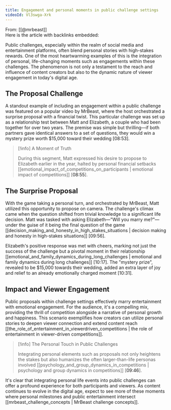```yaml
---
title: Engagement and personal moments in public challenge settings
videoId: Vl3swga-Xrk
---
```


From: [[@mrbeast]] <br/> 
Here is the article with backlinks embedded:

Public challenges, especially within the realm of social media and entertainment platforms, often blend personal stories with high-stakes rewards. One of the most heartwarming examples of this is the integration of personal, life-changing moments such as engagements within these challenges. The phenomenon is not only a testament to the reach and influence of content creators but also to the dynamic nature of viewer engagement in today's digital age.

## The Proposal Challenge

A standout example of including an engagement within a public challenge was featured on a popular video by MrBeast, where the host orchestrated a surprise proposal with a financial twist. This particular challenge was set up as a relationship test between Matt and Elizabeth, a couple who had been together for over two years. The premise was simple but thrilling—if both partners gave identical answers to a set of questions, they would win a mystery prize worth $15,000 toward their wedding [<a class="yt-timestamp" data-t="00:08:53">08:53</a>].

> [!info] A Moment of Truth
>
> During this segment, Matt expressed his desire to propose to Elizabeth earlier in the year, halted by personal financial setbacks [[emotional_impact_of_competitions_on_participants | emotional impact of competitions]] [<a class="yt-timestamp" data-t="00:08:55">08:55</a>].

## The Surprise Proposal

With the game taking a personal turn, and orchestrated by MrBeast, Matt utilized this opportunity to propose on camera. The challenge's climax came when the question shifted from trivial knowledge to a significant life decision. Matt was tasked with asking Elizabeth—"Will you marry me?"—under the guise of it being the final question of the game [[decision_making_and_honesty_in_high_stakes_situations | decision making and honesty in high-stakes situations]] [<a class="yt-timestamp" data-t="00:09:56">09:56</a>].

Elizabeth's positive response was met with cheers, marking not just the success of the challenge but a pivotal moment in their relationship [[emotional_and_family_dynamics_during_long_challenges | emotional and family dynamics during long challenges]] [<a class="yt-timestamp" data-t="00:10:17">10:17</a>]. The "mystery prize", revealed to be $15,000 towards their wedding, added an extra layer of joy and relief to an already emotionally charged moment [<a class="yt-timestamp" data-t="00:10:31">10:31</a>].

## Impact and Viewer Engagement

Public proposals within challenge settings effectively marry entertainment with emotional engagement. For the audience, it's a compelling mix, providing the thrill of competition alongside a narrative of personal growth and happiness. This scenario exemplifies how creators can utilize personal stories to deepen viewer connection and extend content reach [[the_role_of_entertainment_in_viewerdriven_competitions | the role of entertainment in viewer-driven competitions]].

> [!info] The Personal Touch in Public Challenges
>
> Integrating personal elements such as proposals not only heightens the stakes but also humanizes the often larger-than-life personas involved [[psychology_and_group_dynamics_in_competitions | psychology and group dynamics in competitions]] [<a class="yt-timestamp" data-t="00:09:46">09:46</a>].

It's clear that integrating personal life events into public challenges can offer a profound experience for both participants and viewers. As content continues to evolve in the digital age, expect to see more of these moments where personal milestones and public entertainment intersect [[mrbeast_challenge_concepts | MrBeast challenge concepts]].